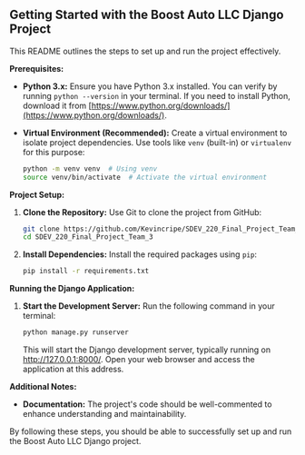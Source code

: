 ## Getting Started with the Boost Auto LLC Django Project

This README outlines the steps to set up and run the project effectively.

**Prerequisites:**

- **Python 3.x:** Ensure you have Python 3.x installed. You can verify by running `python --version` in your terminal. If you need to install Python, download it from [https://www.python.org/downloads/](https://www.python.org/downloads/).
- **Virtual Environment (Recommended):** Create a virtual environment to isolate project dependencies. Use tools like `venv` (built-in) or `virtualenv` for this purpose:

   ```bash
   python -m venv venv  # Using venv
   source venv/bin/activate  # Activate the virtual environment
   ```

**Project Setup:**

1. **Clone the Repository:**
   Use Git to clone the project from GitHub:

   ```bash
   git clone https://github.com/Kevincripe/SDEV_220_Final_Project_Team_3.git
   cd SDEV_220_Final_Project_Team_3
   ```

2. **Install Dependencies:**
   Install the required packages using `pip`:

   ```bash
   pip install -r requirements.txt
   ```

**Running the Django Application:**

1. **Start the Development Server:**
   Run the following command in your terminal:

   ```bash
   python manage.py runserver
   ```

   This will start the Django development server, typically running on http://127.0.0.1:8000/. Open your web browser and access the application at this address.

**Additional Notes:**

- **Documentation:** The project's code should be well-commented to enhance understanding and maintainability.

By following these steps, you should be able to successfully set up and run the Boost Auto LLC Django project.
